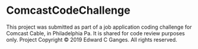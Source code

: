# ComcastCodeChallenge

This project was submitted as part of a job application coding challenge for Comcast Cable, in Philadelphia Pa. 
It is shared for code review purposes only.
Project Copyright © 2019 Edward C Ganges. All rights reserved.
